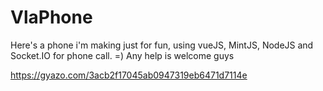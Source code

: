 # VlaPhone


Here's a phone i'm making just for fun, using vueJS, MintJS, NodeJS and Socket.IO for phone call. =) Any help is welcome guys


https://gyazo.com/3acb2f17045ab0947319eb6471d7114e
